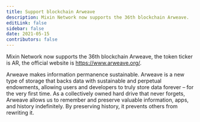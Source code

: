 ```yaml
---
title: Support blockchain Arweave
description: Mixin Network now supports the 36th blockchain Arweave.
editLink: false
sidebar: false
date: 2021-05-15
contributors: false
---
```


Mixin Network now supports the 36th blockchain Arweave, the token ticker is AR, the official website is https://www.arweave.org/.

Arweave makes information permanence sustainable. Arweave is a new type of storage that backs data with sustainable and perpetual endowments, allowing users and developers to truly store data forever – for the very first time. As a collectively owned hard drive that never forgets, Arweave allows us to remember and preserve valuable information, apps, and history indefinitely. By preserving history, it prevents others from rewriting it.